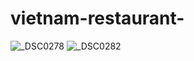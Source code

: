 # vietnam-restaurant-
![_DSC0278](https://user-images.githubusercontent.com/126632281/234165537-a04d2194-eb0a-4927-8f9d-b222e8d24756.JPG)
![_DSC0282](https://user-images.githubusercontent.com/126632281/234166551-13a21071-1260-4b72-8c47-57ea091cd7d6.JPG)
